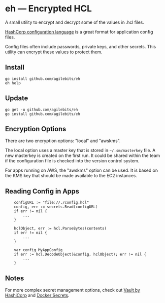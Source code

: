 # eh — Encrypted HCL

A small utility to encrypt and decrypt some of the values in .hcl files.

[HashCorp configuration language](https://github.com/hashicorp/hcl) is a great format for application config files. 

Config files often include passwords, private keys, and other secrets. This utility can encrypt these values to protect them. 

## Install

```
go install github.com/agilebits/eh
eh help
```

## Update

```
go get -u github.com/agilebits/eh
go install github.com/agilebits/eh
```

## Encryption Options

There are two encryption options: "local" and "awskms". 

The local option uses a master key that is stored in `~/.sm/masterkey` file. A new masterkey is created on the first run. It could be shared within the team if the configuration file is checked into the version control system.

For apps running on AWS, the "awskms" option can be used. It is based on the KMS key that should be made available to the EC2 instances.

## Reading Config in Apps

```
    configURL := "file://./config.hcl"
    config, err := secrets.Read(configURL)
	if err != nil {
        ...
	}

    hclObject, err := hcl.ParseBytes(contents)
	if err != nil {
        ...
	}

	var config MyAppConfig
	if err := hcl.DecodeObject(&config, hclObject); err != nil {
		...
	}

```

## Notes

For more complex secret management options, check out [Vault by HashiCorp](https://www.vaultproject.io/) and [Docker Secrets](https://docs.docker.com/engine/swarm/secrets/).
